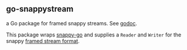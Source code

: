 ## go-snappystream

a Go package for framed snappy streams. See [godoc][doc].

This package wraps [snappy-go][1] and supplies a `Reader` and `Writer` 
for the snappy [framed stream format][2].

[doc]: http://godoc.org/github.com/mreiferson/go-snappystream
[1]: https://code.google.com/p/snappy-go/
[2]: https://snappy.googlecode.com/svn/trunk/framing_format.txt
